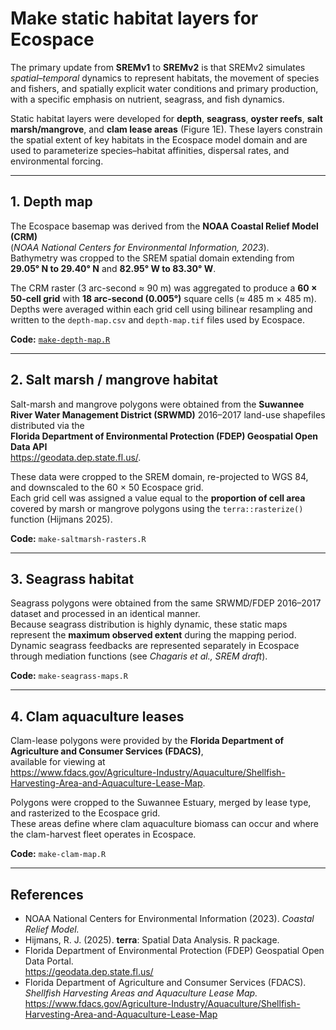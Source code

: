 # Make static habitat layers for Ecospace

The primary update from **SREMv1** to **SREMv2** is that SREMv2 simulates *spatial–temporal* dynamics to represent habitats, the movement of species and fishers, and spatially explicit water conditions and primary production, with a specific emphasis on nutrient, seagrass, and fish dynamics.

Static habitat layers were developed for **depth**, **seagrass**, **oyster reefs**, **salt marsh/mangrove**, and **clam lease areas** (Figure 1E). These layers constrain the spatial extent of key habitats in the Ecospace model domain and are used to parameterize species–habitat affinities, dispersal rates, and environmental forcing.

---

## 1. Depth map

The Ecospace basemap was derived from the **NOAA Coastal Relief Model (CRM)**  
(*NOAA National Centers for Environmental Information, 2023*).  
Bathymetry was cropped to the SREM spatial domain extending from  
**29.05° N to 29.40° N** and **82.95° W to 83.30° W**.

The CRM raster (3 arc-second ≈ 90 m) was aggregated to produce a **60 × 50-cell grid** with **18 arc-second (0.005°)** square cells (≈ 485 m × 485 m).  
Depths were averaged within each grid cell using bilinear resampling and written to the `depth-map.csv` and `depth-map.tif` files used by Ecospace.

**Code:** [`make-depth-map.R`](https://github.com/holden-harris/SREM-project/blob/main/1-Prepare-Ecospace-Inputs/habitats/make-depth-map.R)

---

## 2. Salt marsh / mangrove habitat

Salt-marsh and mangrove polygons were obtained from the **Suwannee River Water Management District (SRWMD)** 2016–2017 land-use shapefiles distributed via the  
**Florida Department of Environmental Protection (FDEP) Geospatial Open Data API**  
<https://geodata.dep.state.fl.us/>.

These data were cropped to the SREM domain, re-projected to WGS 84, and downscaled to the 60 × 50 Ecospace grid.  
Each grid cell was assigned a value equal to the **proportion of cell area** covered by marsh or mangrove polygons using the `terra::rasterize()` function (Hijmans 2025).

**Code:** `make-saltmarsh-rasters.R`

---

## 3. Seagrass habitat

Seagrass polygons were obtained from the same SRWMD/FDEP 2016–2017 dataset and processed in an identical manner.  
Because seagrass distribution is highly dynamic, these static maps represent the **maximum observed extent** during the mapping period.  
Dynamic seagrass feedbacks are represented separately in Ecospace through mediation functions (see *Chagaris et al., SREM draft*).

**Code:** `make-seagrass-maps.R`

---

## 4. Clam aquaculture leases

Clam-lease polygons were provided by the **Florida Department of Agriculture and Consumer Services (FDACS)**,  
available for viewing at  
<https://www.fdacs.gov/Agriculture-Industry/Aquaculture/Shellfish-Harvesting-Area-and-Aquaculture-Lease-Map>.

Polygons were cropped to the Suwannee Estuary, merged by lease type, and rasterized to the Ecospace grid.  
These areas define where clam aquaculture biomass can occur and where the clam-harvest fleet operates in Ecospace.

**Code:** `make-clam-map.R`

---

## References

- NOAA National Centers for Environmental Information (2023). *Coastal Relief Model.*  
- Hijmans, R. J. (2025). **terra**: Spatial Data Analysis. R package.  
- Florida Department of Environmental Protection (FDEP) Geospatial Open Data Portal.  
  <https://geodata.dep.state.fl.us/>  
- Florida Department of Agriculture and Consumer Services (FDACS). *Shellfish Harvesting Areas and Aquaculture Lease Map.*  
  <https://www.fdacs.gov/Agriculture-Industry/Aquaculture/Shellfish-Harvesting-Area-and-Aquaculture-Lease-Map>  



